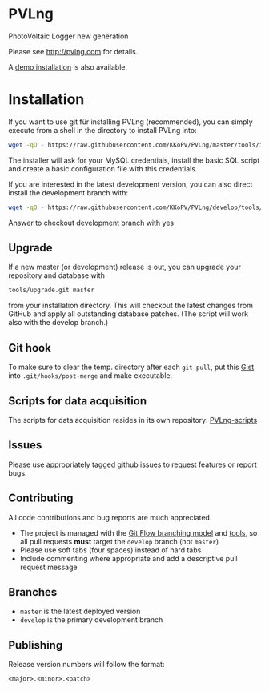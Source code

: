 # PVLng

PhotoVoltaic Logger new generation

Please see http://pvlng.com for details.

A [demo installation](http://demo.pvlng.com/) is also available.

# Installation

If you want to use git für installing PVLng (recommended), you can simply execute from a shell
in the directory to install PVLng into:

``` bash
wget -qO - https://raw.githubusercontent.com/KKoPV/PVLng/master/tools/install | bash
```

The installer will ask for your MySQL credentials, install the basic SQL script and create
a basic configuration file with this credentials.

If you are interested in the latest development version, you can also direct install the development
branch with:

``` bash
wget -qO - https://raw.githubusercontent.com/KKoPV/PVLng/develop/tools/install | bash
```

Answer to checkout development branch with yes

## Upgrade

If a new master (or development) release is out, you can upgrade your repository and database with

``` bash
tools/upgrade.git master
```

from your installation directory. This will checkout the latest changes from GitHub and
apply all outstanding database patches. (The script will work also with the develop branch.)

## Git hook

To make sure to clear the temp. directory after each `git pull`, put this
[Gist](https://gist.github.com/K-Ko/e7c01e0c7490ee4352fb) into `.git/hooks/post-merge` and make executable.

## Scripts for data acquisition

The scripts for data acquisition resides in its own repository: [PVLng-scripts](https://github.com/KKoPV/PVLng-scripts)

## Issues

Please use appropriately tagged github [issues](https://github.com/KKoPV/PVLng/issues) to request features or report bugs.

## Contributing

All code contributions and bug reports are much appreciated.

 - The project is managed with the [Git Flow branching model](http://nvie.com/posts/a-successful-git-branching-model/) and [tools](https://github.com/nvie/gitflow), so all pull requests **must** target the `develop` branch (not `master`)
 - Please use soft tabs (four spaces) instead of hard tabs
 - Include commenting where appropriate and add a descriptive pull request message

## Branches

- `master` is the latest deployed version
- `develop` is the primary development branch

## Publishing

Release version numbers will follow the format:

`<major>.<minor>.<patch>`
